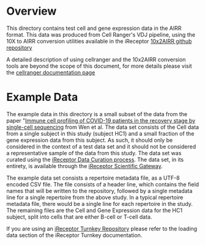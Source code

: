 # Overview 
This directory contains test cell and gene expression data in the AIRR format. This data was produced from Cell Ranger's VDJ pipeline, using the 10X to AIRR conversion utilities available in the iReceptor [10x2AIRR github repository](https://github.com/sfu-ireceptor/sandbox/tree/master/10x2AIRR)

A detailed description of using cellranger and the 10x2AIRR conversion tools are beyond the scope of this document, for more details please visit the [cellranger documentation page](https://support.10xgenomics.com/single-cell-gene-expression/software/pipelines/latest/what-is-cell-ranger)

# Example Data

The example data in this directory is a small subset of the data from the paper "[Immune cell profiling of COVID-19 patients in the recovery stage by single-cell sequencing](https://doi.org/10.1038/s41421-020-0168-9) from Wen et al. The data set consists of the Cell data from a single subject in this study (subject HC1) and a small fraction of the gene expression data from this subject. As such, it should only be considered in the context of a test data set and it should not be considered a representative sample of the data from this study. The data set was curated using the [iReceptor Data Curation process](http://www.ireceptor.org/curation). The data set, in its entirety, is available through the [iReceptor Scientific Gateway](http://gateway.ireceptor.org).

The example data set consists a repertoire metadata file, as a UTF-8 encoded CSV file. The file consists of a header line, which contains the field names that will be written to the repository, followed by a single metadata line for a single repertoire from the above study. In a typical repertoire metadata file, there would be a single line for each repertoire in the study. The remaining files are the Cell and Gene Expression data for the HC1 subject, split into cells that are either B-cell or T-cell data. 

If you are using an [iReceptor Turnkey Repository](https://github.com/sfu-ireceptor/turnkey-service-php) please refer to the loading data section of the iReceptor Turnkey documentation. 
